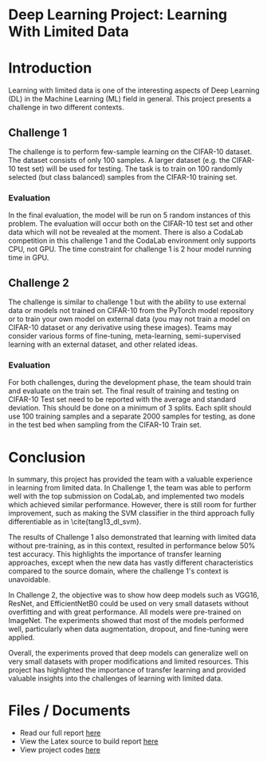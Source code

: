 # Deep Learning Project: Learning With Limited Data

# Introduction

Learning with limited data is one of the interesting aspects of Deep Learning (DL) in the Machine Learning (ML) field in general. This project presents a challenge in two different contexts.

## Challenge 1

The challenge is to perform few-sample learning on the CIFAR-10 dataset. The dataset consists of only 100 samples. A larger dataset (e.g. the CIFAR-10 test set) will be used for testing. The task is to train on 100 randomly selected (but class balanced) samples from the CIFAR-10 training set.

### Evaluation

In the final evaluation, the model will be run on 5 random instances of this problem. The evaluation will occur both on the CIFAR-10 test set and other data which will not be revealed at the moment. There is also a CodaLab competition in this challenge 1 and the CodaLab environment only supports CPU, not GPU. The time constraint for challenge 1 is 2 hour model running time in GPU.

## Challenge 2

The challenge is similar to challenge 1 but with the ability to use external data or models not trained on CIFAR-10 from the PyTorch model repository or to train your own model on external data (you may not train a model on CIFAR-10 dataset or any derivative using these images). Teams may consider various forms of fine-tuning, meta-learning, semi-supervised learning with an external dataset, and other related ideas.

### Evaluation

For both challenges, during the development phase, the team should train and evaluate on the train set. The final result of training and testing on CIFAR-10 Test set need to be reported with the average and standard deviation. This should be done on a minimum of 3 splits. Each split should use 100 training samples and a separate 2000 samples for testing, as done in the test bed when sampling from the CIFAR-10 Train set.


# Conclusion

In summary, this project has provided the team with a valuable experience in learning from limited data. In Challenge 1, the team was able to perform well with the top submission on CodaLab, and implemented two models which achieved similar performance. However, there is still room for further improvement, such as making the SVM classifier in the third approach fully differentiable as in \cite{tang13_dl_svm}. 

The results of Challenge 1 also demonstrated that learning with limited data without pre-training, as in this context, resulted in performance below 50\% test accuracy. This highlights the importance of transfer learning approaches, except when the new data has vastly different characteristics compared to the source domain, where the challenge 1's context is unavoidable. 

In Challenge 2, the objective was to show how deep models such as VGG16, ResNet, and EfficientNetB0 could be used on very small datasets without overfitting and with great performance. All models were pre-trained on ImageNet. The experiments showed that most of the models performed well, particularly when data augmentation, dropout, and fine-tuning were applied.

Overall, the experiments proved that deep models can generalize well on very small datasets with proper modifications and limited resources. This project has highlighted the importance of transfer learning and provided valuable insights into the challenges of learning with limited data.

# Files / Documents

* Read our full report [here](COMP691_DL_DT_Explore_Report_FINAL_rev1.pdf)
* View the Latex source to build report [here](./COMP691-%20DL_DT_Explore_Report/)
* View project codes [here](./code_DL_DT_Explore/) 